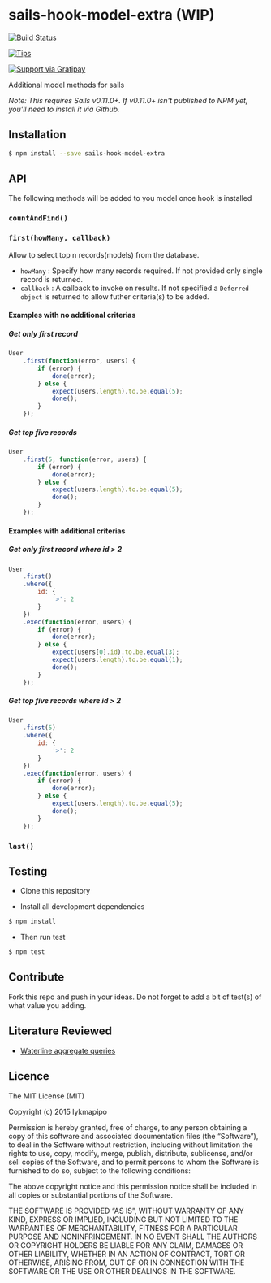 sails-hook-model-extra (WIP)
============================

[![Build Status](https://travis-ci.org/lykmapipo/sails-hook-model-extra.svg?branch=master)](https://travis-ci.org/lykmapipo/sails-hook-model-extra)

[![Tips](https://img.shields.io/gratipay/lykmapipo.svg)](https://gratipay.com/lykmapipo/)

[![Support via Gratipay](https://cdn.rawgit.com/gratipay/gratipay-badge/2.3.0/dist/gratipay.svg)](https://gratipay.com/lykmapipo/)

Additional model methods for sails

*Note: This requires Sails v0.11.0+.  If v0.11.0+ isn't published to NPM yet, you'll need to install it via Github.*

## Installation
```sh
$ npm install --save sails-hook-model-extra
```

## API
The following methods will be added to you model once hook is installed

### `countAndFind()`

### `first(howMany, callback)`
Allow to select top n records(models) from the database.

- `howMany` : Specify how many records required. If not provided only single record is returned.
- `callback` : A callback to invoke on results. If not specified a `Deferred object` is returned to allow futher criteria(s) to be added.

#### Examples with no additional criterias

##### Get only first record
```js
User
    .first(function(error, users) {
        if (error) {
            done(error);
        } else {
            expect(users.length).to.be.equal(5);
            done();
        }
    });
```

##### Get top five records
```js
User
    .first(5, function(error, users) {
        if (error) {
            done(error);
        } else {
            expect(users.length).to.be.equal(5);
            done();
        }
    });
```

#### Examples with additional criterias

##### Get only first record where id > 2
```js
User
    .first()
    .where({
        id: {
            '>': 2
        }
    })
    .exec(function(error, users) {
        if (error) {
            done(error);
        } else {
            expect(users[0].id).to.be.equal(3);
            expect(users.length).to.be.equal(1);
            done();
        }
    });
```

##### Get top five records where id > 2
```js
User
    .first(5)
    .where({
        id: {
            '>': 2
        }
    })
    .exec(function(error, users) {
        if (error) {
            done(error);
        } else {
            expect(users.length).to.be.equal(5);
            done();
        }
    });
```

### `last()`

## Testing
* Clone this repository

* Install all development dependencies
```sh
$ npm install
```

* Then run test
```sh
$ npm test
```

## Contribute

Fork this repo and push in your ideas. Do not forget to add a bit of test(s) of what value you adding.

## Literature Reviewed

- [Waterline aggregate queries](https://github.com/balderdashy/waterline/issues/61)


## Licence

The MIT License (MIT)

Copyright (c) 2015 lykmapipo

Permission is hereby granted, free of charge, to any person obtaining a copy of this software and associated documentation files (the “Software”), to deal in the Software without restriction, including without limitation the rights to use, copy, modify, merge, publish, distribute, sublicense, and/or sell copies of the Software, and to permit persons to whom the Software is furnished to do so, subject to the following conditions:

The above copyright notice and this permission notice shall be included in all copies or substantial portions of the Software.

THE SOFTWARE IS PROVIDED “AS IS”, WITHOUT WARRANTY OF ANY KIND, EXPRESS OR IMPLIED, INCLUDING BUT NOT LIMITED TO THE WARRANTIES OF MERCHANTABILITY, FITNESS FOR A PARTICULAR PURPOSE AND NONINFRINGEMENT. IN NO EVENT SHALL THE AUTHORS OR COPYRIGHT HOLDERS BE LIABLE FOR ANY CLAIM, DAMAGES OR OTHER LIABILITY, WHETHER IN AN ACTION OF CONTRACT, TORT OR OTHERWISE, ARISING FROM, OUT OF OR IN CONNECTION WITH THE SOFTWARE OR THE USE OR OTHER DEALINGS IN THE SOFTWARE. 